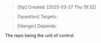 
>[!tip] Created: [2025-03-27 Thu 19:32]

>[!question] Targets: 

>[!danger] Depends: 

The repo being the unit of control.